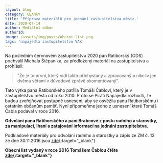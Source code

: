 ```yaml
---
layout: blog
category: CLANKY
title: 'Příprava materiálů pro jednání zastupitelstva města.'
date: 2020-07-14
author: Mediální odbor
authorId: 
image: /assets/img/posts/obecni_list.png  
tags: 'napajedla zastupitelstvo VAK'
---
```


Na posledním červnovém zastupitelstvu 2020 pan Ratiborský (ODS) pochválil Michala Štěpaníka, za předložený materiál na zastupitelstvu a prohlásil: 
> "Že je to první, který vidí takto přichystaný a zpracovaný a nikoliv jen dvěma větami v důvodové zprávě okomentovaný".

Tato výtka pana Ratiborského patřila Tomáši Čablovi, který je v zastupitelstvu města od roku 2010. Proto se Piráti Napajedla rozhodli, že budou zveřejňovat postupně usnesení, aby se osvěžila panu Ratiborskému i ostatním občanům paměť. Nyní připomeňme jedno z usnesení které Tomáš Čabla podával v roce 2016. 

**Odvolání pana Ratiborského a paní Brabcové z postu radního a starostky, za manipulaci, lhaní a zatajování informací na jednání zastupitelstva.**

Podkladové materiály pro odvolání radního a starostky a zápis ze ZM č. 13 ze dne 30.11.2016 jsou [zde](https://drive.google.com/drive/folders/1giqNk3nopXW5NHuQQ6gl8Bwi9aa7nGqL?usp=sharing){:target="_blank"}

**Obecní list vydaný v roce 2016 Tomášem Čablou čtěte [zde](https://drive.google.com/file/d/1d6LfN8xOSGgUQmqSLH2w-jnVPtUdx8TG/view?usp=sharing){:target="_blank"}**


















